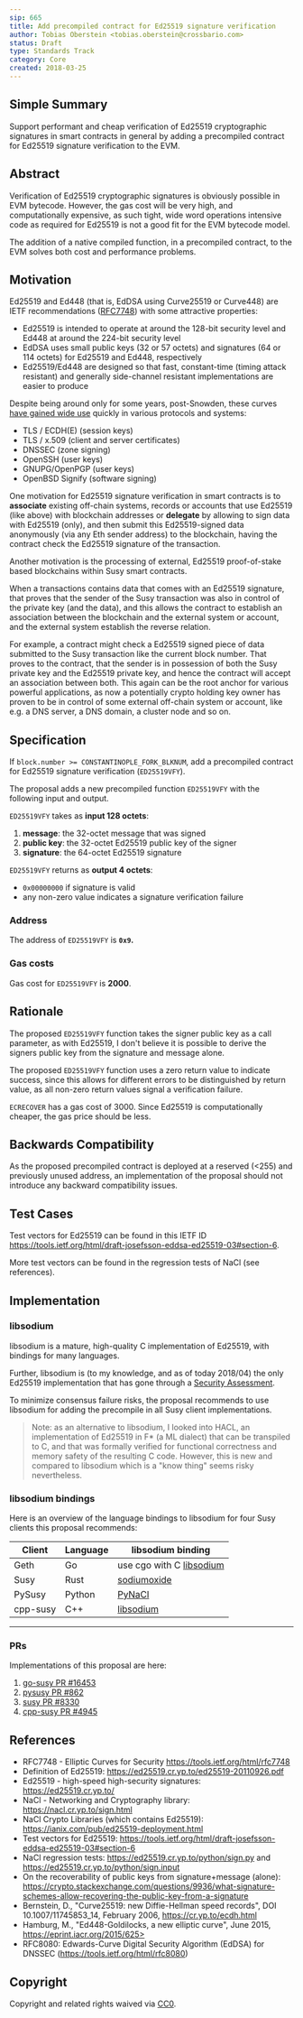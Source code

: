 ```yaml
---
sip: 665
title: Add precompiled contract for Ed25519 signature verification
author: Tobias Oberstein <tobias.oberstein@crossbario.com>
status: Draft
type: Standards Track
category: Core
created: 2018-03-25
---
```


## Simple Summary

Support performant and cheap verification of Ed25519 cryptographic signatures in smart contracts in general by adding a precompiled contract for Ed25519 signature verification to the EVM.

## Abstract

Verification of Ed25519 cryptographic signatures is obviously possible in EVM bytecode. However, the gas cost will be very high, and computationally expensive, as such tight, wide word operations intensive code as required for Ed25519 is not a good fit for the EVM bytecode model.

The addition of a native compiled function, in a precompiled contract, to the EVM solves both cost and performance problems.

## Motivation

Ed25519 and Ed448 (that is, EdDSA using Curve25519 or Curve448) are IETF recommendations ([RFC7748](https://tools.ietf.org/html/rfc7748)) with some attractive properties:

* Ed25519 is intended to operate at around the 128-bit security level and Ed448 at around the 224-bit security level
* EdDSA uses small public keys (32 or 57 octets) and signatures (64 or 114 octets) for Ed25519 and Ed448, respectively
* Ed25519/Ed448 are designed so that fast, constant-time (timing attack resistant) and generally side-channel resistant  implementations are easier to produce

Despite being around only for some years, post-Snowden, these curves [have gained wide use](https://ianix.com/pub/ed25519-deployment.html) quickly in various protocols and systems:

* TLS / ECDH(E) (session keys)
* TLS / x.509 (client and server certificates)
* DNSSEC (zone signing)
* OpenSSH (user keys)
* GNUPG/OpenPGP (user keys)
* OpenBSD Signify (software signing)

One motivation for Ed25519 signature verification in smart contracts is to **associate** existing off-chain systems, records or accounts that use Ed25519 (like above) with blockchain addresses or **delegate** by allowing to sign data with Ed25519 (only), and then submit this Ed25519-signed data anonymously (via any Eth sender address) to the blockchain, having the contract check the Ed25519 signature of the transaction.

Another motivation is the processing of external, Ed25519 proof-of-stake based blockchains within Susy smart contracts.

When a transactions contains data that comes with an Ed25519 signature, that proves that the sender of the Susy transaction was also in control of the private key (and the data), and this allows the contract to establish an association between the blockchain and the external system or account, and the external system establish the reverse relation.

For example, a contract might check a Ed25519 signed piece of data submitted to the Susy transaction like the current block number. That proves to the contract, that the sender is in possession of both the Susy private key and the Ed25519 private key, and hence the contract will accept an association between both. This again can be the root anchor for various powerful applications, as now a potentially crypto holding key owner has proven to be in control of some external off-chain system or account, like e.g. a DNS server, a DNS domain, a cluster node and so on.

## Specification

If `block.number >= CONSTANTINOPLE_FORK_BLKNUM`, add a precompiled contract for Ed25519 signature verification (`ED25519VFY`).

The proposal adds a new precompiled function `ED25519VFY` with the following input and output.

`ED25519VFY` takes as **input 128 octets**:

1. **message**: the 32-octet message that was signed
2. **public key**: the 32-octet Ed25519 public key of the signer
3. **signature**: the 64-octet Ed25519 signature

`ED25519VFY` returns as **output 4 octets**:

* `0x00000000` if signature is valid
* any non-zero value indicates a signature verification failure

### Address

The address of `ED25519VFY` is **`0x9`.**

### Gas costs

Gas cost for `ED25519VFY` is **2000**.

## Rationale

The proposed `ED25519VFY` function takes the signer public key as a call parameter, as with Ed25519, I don't believe it is possible to derive the signers public key from the signature and message alone.

The proposed `ED25519VFY` function uses a zero return value to indicate success, since this allows for different errors to be distinguished by return value, as all non-zero return values signal a verification failure.

`ECRECOVER` has a gas cost of 3000. Since Ed25519 is computationally cheaper, the gas price should be less.

## Backwards Compatibility

As the proposed precompiled contract is deployed at a reserved (<255) and previously unused address, an implementation of the proposal should not introduce any backward compatibility issues.

## Test Cases

Test vectors for Ed25519 can be found in this IETF ID https://tools.ietf.org/html/draft-josefsson-eddsa-ed25519-03#section-6.

More test vectors can be found in the regression tests of NaCl (see references).

## Implementation

### libsodium

libsodium is a mature, high-quality C implementation of Ed25519, with bindings for many languages.

Further, libsodium is (to my knowledge, and as of today 2018/04) the only Ed25519 implementation that has gone through a [Security Assessment](https://www.privateinternetaccess.com/blog/2017/08/libsodium-v1-0-12-and-v1-0-13-security-assessment/).

To minimize consensus failure risks, the proposal recommends to use libsodium for adding the precompile in all Susy client implementations.

> Note: as an alternative to libsodium, I looked into HACL, an implementation of Ed25519 in F* (a ML dialect) that can be transpiled to C, and that was formally verified for functional correctness and memory safety of the resulting C code. However, this is new and compared to libsodium which is a "know thing" seems risky nevertheless.

### libsodium bindings

Here is an overview of the language bindings to libsodium for four Susy clients this proposal recommends:


| Client       | Language | libsodium binding  |
---------------|----------|--------------------|
| Geth         | Go       | use cgo with C [libsodium](https://github.com/jedisct1/libsodium)|
| Susy       | Rust     | [sodiumoxide](https://github.com/dnaq/sodiumoxide)|
| PySusy   | Python   | [PyNaCl](https://github.com/pyca/pynacl)|
| cpp-susy | C++      | [libsodium](https://github.com/jedisct1/libsodium)|
----------------------------------------------------------------------------

### PRs

Implementations of this proposal are here:

1. [go-susy PR #16453](https://github.com/susytech/go-susytech/pull/16453)
2. [pysusy PR #862](https://github.com/susytech/pysusytech/pull/862)
3. [susy PR #8330](https://github.com/susytech/susytech/pull/8330)
4. [cpp-susy PR #4945](https://github.com/susytech/cpp-susytech/pull/4945)

## References

* RFC7748 - Elliptic Curves for Security https://tools.ietf.org/html/rfc7748
* Definition of Ed25519: https://ed25519.cr.yp.to/ed25519-20110926.pdf
* Ed25519 - high-speed high-security signatures: https://ed25519.cr.yp.to/
* NaCl - Networking and Cryptography library: https://nacl.cr.yp.to/sign.html
* NaCl Crypto Libraries (which contains Ed25519): https://ianix.com/pub/ed25519-deployment.html
* Test vectors for Ed25519: https://tools.ietf.org/html/draft-josefsson-eddsa-ed25519-03#section-6
* NaCl regression tests: https://ed25519.cr.yp.to/python/sign.py and https://ed25519.cr.yp.to/python/sign.input
* On the recoverability of public keys from signature+message (alone): https://crypto.stackexchange.com/questions/9936/what-signature-schemes-allow-recovering-the-public-key-from-a-signature
* Bernstein, D., "Curve25519: new Diffie-Hellman speed records", DOI 10.1007/11745853_14, February 2006, https://cr.yp.to/ecdh.html
* Hamburg, M., "Ed448-Goldilocks, a new elliptic curve", June 2015, https://eprint.iacr.org/2015/625>
* RFC8080: Edwards-Curve Digital Security Algorithm (EdDSA) for DNSSEC (https://tools.ietf.org/html/rfc8080)

## Copyright

Copyright and related rights waived via [CC0](https://creativecommons.org/publicdomain/zero/1.0/).
